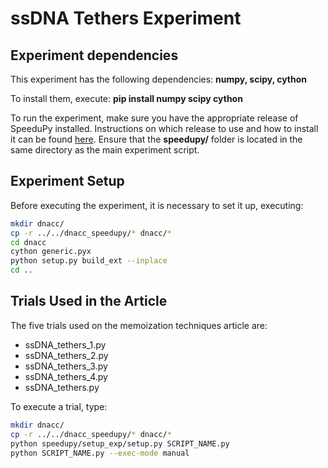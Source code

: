 # ssDNA Tethers Experiment

## Experiment dependencies
This experiment has the following dependencies: **numpy, scipy, cython**

To install them, execute: **pip install numpy scipy cython**

To run the experiment, make sure you have the appropriate release of SpeeduPy installed. Instructions on which release to use and how to install it can be found [here](https://github.com/dew-uff/memoization/blob/main/README.md#reproducing-the-article-analyses). Ensure that the **speedupy/** folder is located in the same directory as the main experiment script.

## Experiment Setup
Before executing the experiment, it is necessary to set it up, executing:
```bash
mkdir dnacc/
cp -r ../../dnacc_speedupy/* dnacc/* 
cd dnacc
cython generic.pyx
python setup.py build_ext --inplace
cd ..
```

## Trials Used in the Article
The five trials used on the memoization techniques article are:

- ssDNA_tethers_1.py
- ssDNA_tethers_2.py
- ssDNA_tethers_3.py
- ssDNA_tethers_4.py
- ssDNA_tethers.py

To execute a trial, type:

```bash
mkdir dnacc/
cp -r ../../dnacc_speedupy/* dnacc/* 
python speedupy/setup_exp/setup.py SCRIPT_NAME.py
python SCRIPT_NAME.py --exec-mode manual
```
